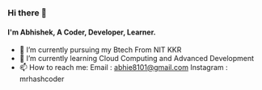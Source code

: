 ### Hi there 👋
#### I'm Abhishek, A Coder, Developer, Learner.
- 🔭 I’m currently pursuing my Btech From NIT KKR
- 🌱 I’m currently learning Cloud Computing and Advanced Development
- 📫 How to reach me: Email : abhie8101@gmail.com
                      Instagram : mrhashcoder

<!--
**mrhashcoder/mrhashcoder** is a ✨ _special_ ✨ repository because its `README.md` (this file) appears on your GitHub profile.

Here are some ideas to get you started:

- 🔭 I’m currently working on ...
- 🌱 I’m currently learning ...
- 👯 I’m looking to collaborate on ...
- 🤔 I’m looking for help with ...
- 💬 Ask me about ...
- 📫 How to reach me: ...
- 😄 Pronouns: ...
- ⚡ Fun fact: ...
-->
